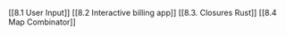 

[[8.1 User Input]]
[[8.2 Interactive billing app]]
[[8.3. Closures Rust]]
[[8.4 Map Combinator]]


